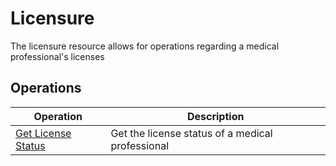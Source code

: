 # Licensure

The licensure resource allows for operations regarding a medical professional's licenses


## Operations

| Operation | Description |
| --------- | ----------- |
| [Get License Status](GetLicenseStatus.md) |Get the license status of a medical professional |
